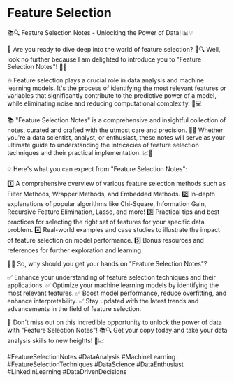 # Feature Selection

📚🔍 Feature Selection Notes - Unlocking the Power of Data! 📊💡

 🌟 Are you ready to dive deep into the world of feature selection? 🤔🔍 Well, look no further because I am delighted to introduce you to "Feature Selection Notes"! 📝🔬

🔥 Feature selection plays a crucial role in data analysis and machine learning models. It's the process of identifying the most relevant features or variables that significantly contribute to the predictive power of a model, while eliminating noise and reducing computational complexity. 🎯💻

📚 "Feature Selection Notes" is a comprehensive and insightful collection of notes, curated and crafted with the utmost care and precision. 📝✨ Whether you're a data scientist, analyst, or enthusiast, these notes will serve as your ultimate guide to understanding the intricacies of feature selection techniques and their practical implementation. 📈🔬

💡 Here's what you can expect from "Feature Selection Notes":

1️⃣ A comprehensive overview of various feature selection methods such as Filter Methods, Wrapper Methods, and Embedded Methods.
2️⃣ In-depth explanations of popular algorithms like Chi-Square, Information Gain, Recursive Feature Elimination, Lasso, and more!
3️⃣ Practical tips and best practices for selecting the right set of features for your specific data problem.
4️⃣ Real-world examples and case studies to illustrate the impact of feature selection on model performance.
5️⃣ Bonus resources and references for further exploration and learning.

🌟✨ So, why should you get your hands on "Feature Selection Notes"?

✅ Enhance your understanding of feature selection techniques and their applications.
✅ Optimize your machine learning models by identifying the most relevant features.
✅ Boost model performance, reduce overfitting, and enhance interpretability.
✅ Stay updated with the latest trends and advancements in the field of feature selection.

🚀 Don't miss out on this incredible opportunity to unlock the power of data with "Feature Selection Notes"! 📚🔍 Get your copy today and take your data analysis skills to new heights! 💪📈

#FeatureSelectionNotes #DataAnalysis #MachineLearning #FeatureSelectionTechniques #DataScience #DataEnthusiast #LinkedInLearning #DataDrivenDecisions
